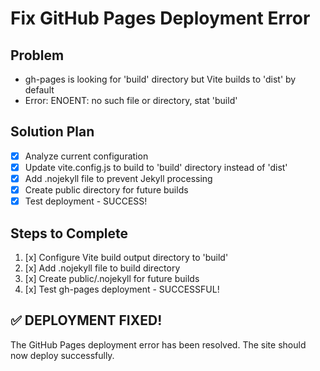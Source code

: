 # Fix GitHub Pages Deployment Error

## Problem
- gh-pages is looking for 'build' directory but Vite builds to 'dist' by default
- Error: ENOENT: no such file or directory, stat 'build'

## Solution Plan
- [x] Analyze current configuration
- [x] Update vite.config.js to build to 'build' directory instead of 'dist'
- [x] Add .nojekyll file to prevent Jekyll processing
- [x] Create public directory for future builds
- [x] Test deployment - SUCCESS!

## Steps to Complete
1. [x] Configure Vite build output directory to 'build'
2. [x] Add .nojekyll file to build directory
3. [x] Create public/.nojekyll for future builds
4. [x] Test gh-pages deployment - SUCCESSFUL!

## ✅ DEPLOYMENT FIXED!
The GitHub Pages deployment error has been resolved. The site should now deploy successfully.
